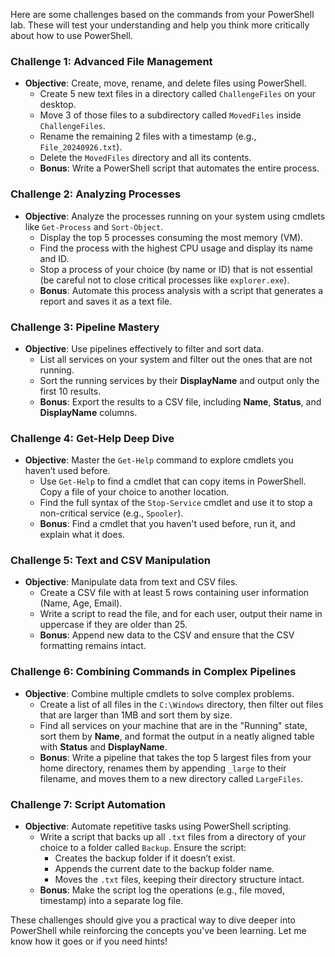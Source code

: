 Here are some challenges based on the commands from your PowerShell lab. These will test your understanding and help you think more critically about how to use PowerShell.

### Challenge 1: Advanced File Management

- **Objective**: Create, move, rename, and delete files using PowerShell.
    - Create 5 new text files in a directory called `ChallengeFiles` on your desktop.
    - Move 3 of those files to a subdirectory called `MovedFiles` inside `ChallengeFiles`.
    - Rename the remaining 2 files with a timestamp (e.g., `File_20240926.txt`).
    - Delete the `MovedFiles` directory and all its contents.
    - **Bonus**: Write a PowerShell script that automates the entire process.

### Challenge 2: Analyzing Processes

- **Objective**: Analyze the processes running on your system using cmdlets like `Get-Process` and `Sort-Object`.
    - Display the top 5 processes consuming the most memory (VM).
    - Find the process with the highest CPU usage and display its name and ID.
    - Stop a process of your choice (by name or ID) that is not essential (be careful not to close critical processes like `explorer.exe`).
    - **Bonus**: Automate this process analysis with a script that generates a report and saves it as a text file.

### Challenge 3: Pipeline Mastery

- **Objective**: Use pipelines effectively to filter and sort data.
    - List all services on your system and filter out the ones that are not running.
    - Sort the running services by their **DisplayName** and output only the first 10 results.
    - **Bonus**: Export the results to a CSV file, including **Name**, **Status**, and **DisplayName** columns.

### Challenge 4: Get-Help Deep Dive

- **Objective**: Master the `Get-Help` command to explore cmdlets you haven’t used before.
    - Use `Get-Help` to find a cmdlet that can copy items in PowerShell. Copy a file of your choice to another location.
    - Find the full syntax of the `Stop-Service` cmdlet and use it to stop a non-critical service (e.g., `Spooler`).
    - **Bonus**: Find a cmdlet that you haven't used before, run it, and explain what it does.

### Challenge 5: Text and CSV Manipulation

- **Objective**: Manipulate data from text and CSV files.
    - Create a CSV file with at least 5 rows containing user information (Name, Age, Email).
    - Write a script to read the file, and for each user, output their name in uppercase if they are older than 25.
    - **Bonus**: Append new data to the CSV and ensure that the CSV formatting remains intact.

### Challenge 6: Combining Commands in Complex Pipelines

- **Objective**: Combine multiple cmdlets to solve complex problems.
    - Create a list of all files in the `C:\Windows` directory, then filter out files that are larger than 1MB and sort them by size.
    - Find all services on your machine that are in the "Running" state, sort them by **Name**, and format the output in a neatly aligned table with **Status** and **DisplayName**.
    - **Bonus**: Write a pipeline that takes the top 5 largest files from your home directory, renames them by appending `_large` to their filename, and moves them to a new directory called `LargeFiles`.

### Challenge 7: Script Automation

- **Objective**: Automate repetitive tasks using PowerShell scripting.
    - Write a script that backs up all `.txt` files from a directory of your choice to a folder called `Backup`. Ensure the script:
        - Creates the backup folder if it doesn’t exist.
        - Appends the current date to the backup folder name.
        - Moves the `.txt` files, keeping their directory structure intact.
    - **Bonus**: Make the script log the operations (e.g., file moved, timestamp) into a separate log file.

These challenges should give you a practical way to dive deeper into PowerShell while reinforcing the concepts you've been learning. Let me know how it goes or if you need hints!